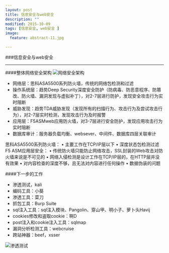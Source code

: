 ```yaml
---
layout: post
title: 信息安全与web安全
description: ""
modified: 2015-10-09
tags: [信息安全, web安全 ]
image:
  feature: abstract-11.jpg

---
```


###信息安全与web安全
- - -


####整体网络安全架构
![网络安全架构](/images/网络架构.png)

* 网络层：思科ASA5500系列防火墙，传统的网络包检测和过滤
* 操作系统层：趋势Deep Security深度安全防护（防病毒、防恶意程序、防篡改、防火墙、漏洞发现与虚拟补丁），对2-7层进行防护，发现安全攻击行为实时阻断
* 威胁发现：趋势TDA威胁发现（发现所有的扫描行为、攻击行为及尝试攻击行为），对2-7层实时检测，发现攻击行为及时报警
* 应用层：F5ASMweb应用防火墙，对3-7层进行安全防护，发现应用攻击行为实时阻断
* 数据库审计：服务器负载均衡、websever、中间件、数据库四层关联审计

思科ASA5500系列防火墙：
• 主要工作在TCP/IP层以下
• 深度状态包检测过滤
F5 ASM应用层安全：
• 传统防火墙只能防止网络攻击，SSL封装的Web攻击对防火墙来说是不可见的
• 网络入侵检测是设计工作在TCP/IP层的，在HTTP层并没有效果
• 对内容检查的深度不够，且无法对内容进行任何操作
• 数据伪装的问题


####下一步的工作
* 渗透测试，kali
* 编码工具：小葵
* 渗透工具：菜刀
* 抓包工具：Burp Suite
* sql注入工具：sql注入模块、Pangolin、穿山甲、明小子、萝卜头Havij
* cookies修改和盗取cookie：啊D
* post注入和cookie注入工具：sqlmap
* 漏洞分析检测工具：webcruise
* 跨站神器：beef，xsser

![渗透测试](/images/渗透测试.bmp)
